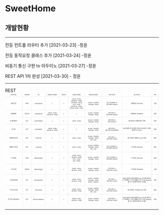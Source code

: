 # SweetHome

## 개발현황

<hr>
전등 컨트롤 라우터 추가 [2021-03-23] -정윤 <br/>

전등 동작요청 클래스 추가 [2021-03-24] -정윤

비동기 통신 구현 to 아두이노 [2021-03-27] -정윤

REST API 1차 완성 [2021-03-30] - 정윤<hr>
REST<br>
![](https://github.com/Tr0picalN/SweetHome/blob/master/APIserver/public/images/REST.png)
<br><hr>

